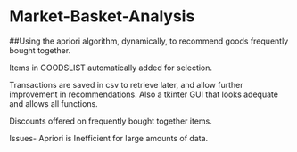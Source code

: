 # Market-Basket-Analysis

##Using the apriori algorithm, dynamically, to recommend goods frequently bought together. 

Items in GOODSLIST automatically added for selection.

Transactions are saved in csv to retrieve later, and allow further improvement in recommendations.
Also a tkinter GUI that looks adequate and allows all functions. 


Discounts offered on frequently bought together items.


Issues-
Apriori is Inefficient for large amounts of data.
